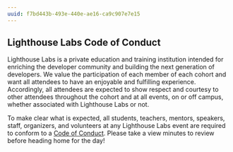 ```yaml
---
uuid: f7bd443b-493e-440e-ae16-ca9c907e7e15
---
```


## Lighthouse Labs Code of Conduct

Lighthouse Labs is a private education and training institution intended for enriching the developer community and building the next generation of developers. We value the participation of each member of each cohort and want all attendees to have an enjoyable and fulfilling experience. Accordingly, all attendees are expected to show respect and courtesy to other attendees throughout the cohort and at all events, on or off campus, whether associated with Lighthouse Labs or not.

To make clear what is expected, all students, teachers, mentors, speakers, staff, organizers, and volunteers at any Lighthouse Labs event are required to conform to a [Code of Conduct](/fb16e0ce-487b-4d81-8591-8cea59750909). Please take a view minutes to review before heading home for the day!
